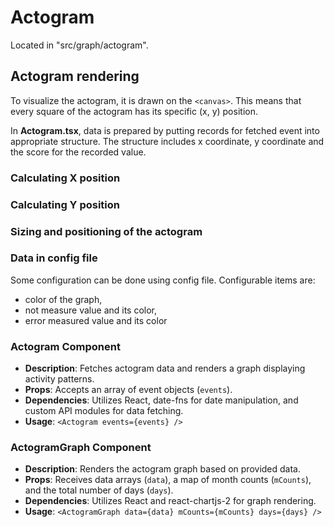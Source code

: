 # Actogram
Located in "src/graph/actogram". 

## Actogram rendering
To visualize the actogram, it is drawn on the `<canvas>`. This means that every square of the actogram has its specific (x, y) position. 

In **Actogram.tsx**, data is prepared by putting records for fetched event into appropriate structure. The structure includes x coordinate, y coordinate and the score for the recorded value. 

### Calculating X position

### Calculating Y position

### Sizing and positioning of the actogram

### Data in config file
Some configuration can be done using config file. Configurable items are:
- color of the graph,
- not measure value and its color,
- error measured value and its color



### Actogram Component
- **Description**: Fetches actogram data and renders a graph displaying activity patterns.
- **Props**: Accepts an array of event objects (`events`).
- **Dependencies**: Utilizes React, date-fns for date manipulation, and custom API modules for data fetching.
- **Usage**: `<Actogram events={events} />`

### ActogramGraph Component
- **Description**: Renders the actogram graph based on provided data.
- **Props**: Receives data arrays (`data`), a map of month counts (`mCounts`), and the total number of days (`days`).
- **Dependencies**: Utilizes React and react-chartjs-2 for graph rendering.
- **Usage**: `<ActogramGraph data={data} mCounts={mCounts} days={days} />`